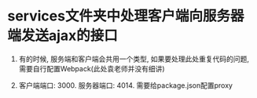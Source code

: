 # services文件夹中处理客户端向服务器端发送ajax的接口

1. 有的时候, 服务端和客户端会共用一个类型, 如果要处理此处重复代码的问题, 需要自行配置Webpack(此处袁老师并没有细讲)

2. 客户端端口: 3000. 服务器端口: 4014. 需要给package.json配置proxy